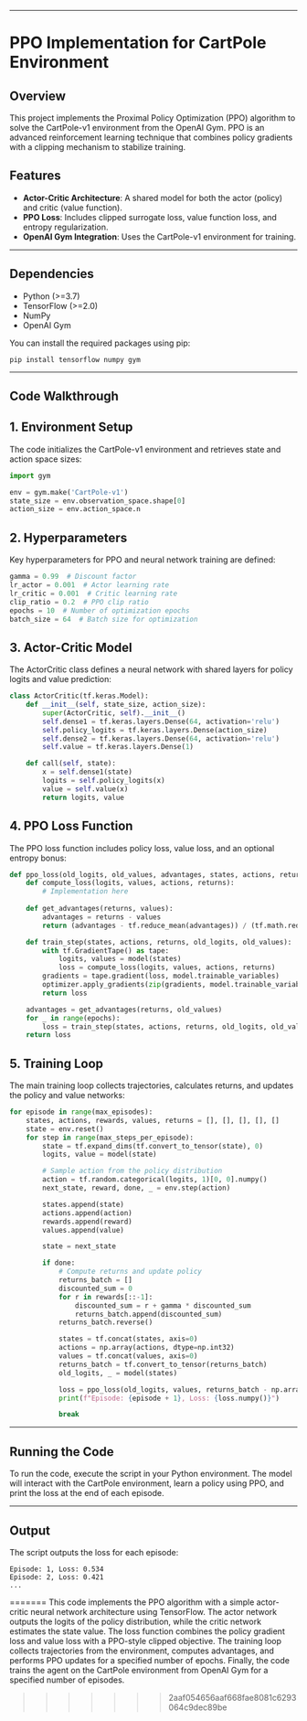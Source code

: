 -----------------
# PPO Implementation for CartPole Environment

## Overview

This project implements the Proximal Policy Optimization (PPO) algorithm to solve the CartPole-v1 environment from the OpenAI Gym. PPO is an advanced reinforcement learning technique that combines policy gradients with a clipping mechanism to stabilize training.

## Features

- **Actor-Critic Architecture**: A shared model for both the actor (policy) and critic (value function).
- **PPO Loss**: Includes clipped surrogate loss, value function loss, and entropy regularization.
- **OpenAI Gym Integration**: Uses the CartPole-v1 environment for training.

---
## Dependencies

- Python (>=3.7)
- TensorFlow (>=2.0)
- NumPy
- OpenAI Gym

You can install the required packages using pip:

```
pip install tensorflow numpy gym
```
---

## Code Walkthrough
## 1. Environment Setup 
The code initializes the CartPole-v1 environment and retrieves state and action space sizes:
```python
import gym

env = gym.make('CartPole-v1')
state_size = env.observation_space.shape[0]
action_size = env.action_space.n
```

## 2. Hyperparameters
Key hyperparameters for PPO and neural network training are defined:
```python
gamma = 0.99  # Discount factor
lr_actor = 0.001  # Actor learning rate
lr_critic = 0.001  # Critic learning rate
clip_ratio = 0.2  # PPO clip ratio
epochs = 10  # Number of optimization epochs
batch_size = 64  # Batch size for optimization
```

## 3. Actor-Critic Model
The ActorCritic class defines a neural network with shared layers for policy logits and value prediction:
```python
class ActorCritic(tf.keras.Model):
    def __init__(self, state_size, action_size):
        super(ActorCritic, self).__init__()
        self.dense1 = tf.keras.layers.Dense(64, activation='relu')
        self.policy_logits = tf.keras.layers.Dense(action_size)
        self.dense2 = tf.keras.layers.Dense(64, activation='relu')
        self.value = tf.keras.layers.Dense(1)

    def call(self, state):
        x = self.dense1(state)
        logits = self.policy_logits(x)
        value = self.value(x)
        return logits, value
```

## 4. PPO Loss Function
The PPO loss function includes policy loss, value loss, and an optional entropy bonus:
```python
def ppo_loss(old_logits, old_values, advantages, states, actions, returns):
    def compute_loss(logits, values, actions, returns):
        # Implementation here
    
    def get_advantages(returns, values):
        advantages = returns - values
        return (advantages - tf.reduce_mean(advantages)) / (tf.math.reduce_std(advantages) + 1e-8)

    def train_step(states, actions, returns, old_logits, old_values):
        with tf.GradientTape() as tape:
            logits, values = model(states)
            loss = compute_loss(logits, values, actions, returns)
        gradients = tape.gradient(loss, model.trainable_variables)
        optimizer.apply_gradients(zip(gradients, model.trainable_variables))
        return loss

    advantages = get_advantages(returns, old_values)
    for _ in range(epochs):
        loss = train_step(states, actions, returns, old_logits, old_values)
    return loss
```

## 5. Training Loop
The main training loop collects trajectories, calculates returns, and updates the policy and value networks:
```python
for episode in range(max_episodes):
    states, actions, rewards, values, returns = [], [], [], [], []
    state = env.reset()
    for step in range(max_steps_per_episode):
        state = tf.expand_dims(tf.convert_to_tensor(state), 0)
        logits, value = model(state)

        # Sample action from the policy distribution
        action = tf.random.categorical(logits, 1)[0, 0].numpy()
        next_state, reward, done, _ = env.step(action)

        states.append(state)
        actions.append(action)
        rewards.append(reward)
        values.append(value)

        state = next_state

        if done:
            # Compute returns and update policy
            returns_batch = []
            discounted_sum = 0
            for r in rewards[::-1]:
                discounted_sum = r + gamma * discounted_sum
                returns_batch.append(discounted_sum)
            returns_batch.reverse()

            states = tf.concat(states, axis=0)
            actions = np.array(actions, dtype=np.int32)
            values = tf.concat(values, axis=0)
            returns_batch = tf.convert_to_tensor(returns_batch)
            old_logits, _ = model(states)

            loss = ppo_loss(old_logits, values, returns_batch - np.array(values), states, actions, returns_batch)
            print(f"Episode: {episode + 1}, Loss: {loss.numpy()}")

            break
```

---
## Running the Code
To run the code, execute the script in your Python environment. The model will interact with the CartPole environment, learn a policy using PPO, and print the loss at the end of each episode.

---

## Output

The script outputs the loss for each episode:
```
Episode: 1, Loss: 0.534
Episode: 2, Loss: 0.421
...
```
=======
This code implements the PPO algorithm with a simple actor-critic neural network architecture using TensorFlow. The actor network outputs the logits of the policy distribution, while the critic network estimates the state value. The loss function combines the policy gradient loss and value loss with a PPO-style clipped objective. The training loop collects trajectories from the environment, computes advantages, and performs PPO updates for a specified number of epochs. Finally, the code trains the agent on the CartPole environment from OpenAI Gym for a specified number of episodes.
>>>>>>> 2aaf054656aaf668fae8081c6293064c9dec89be
